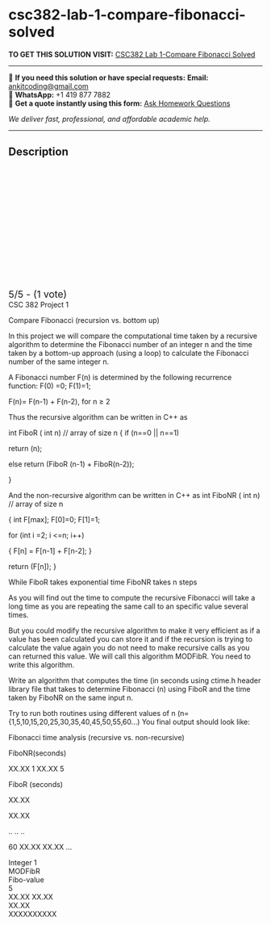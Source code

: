 # csc382-lab-1-compare-fibonacci-solved
**TO GET THIS SOLUTION VISIT:** [CSC382 Lab 1-Compare Fibonacci Solved](https://www.ankitcodinghub.com/product/csc382-project-1-compare-fibonacci-solved/)


---

📩 **If you need this solution or have special requests:** **Email:** ankitcoding@gmail.com  
📱 **WhatsApp:** +1 419 877 7882  
📄 **Get a quote instantly using this form:** [Ask Homework Questions](https://www.ankitcodinghub.com/services/ask-homework-questions/)

*We deliver fast, professional, and affordable academic help.*

---

<h2>Description</h2>



<div class="kk-star-ratings kksr-auto kksr-align-center kksr-valign-top" data-payload="{&quot;align&quot;:&quot;center&quot;,&quot;id&quot;:&quot;94047&quot;,&quot;slug&quot;:&quot;default&quot;,&quot;valign&quot;:&quot;top&quot;,&quot;ignore&quot;:&quot;&quot;,&quot;reference&quot;:&quot;auto&quot;,&quot;class&quot;:&quot;&quot;,&quot;count&quot;:&quot;1&quot;,&quot;legendonly&quot;:&quot;&quot;,&quot;readonly&quot;:&quot;&quot;,&quot;score&quot;:&quot;5&quot;,&quot;starsonly&quot;:&quot;&quot;,&quot;best&quot;:&quot;5&quot;,&quot;gap&quot;:&quot;4&quot;,&quot;greet&quot;:&quot;Rate this product&quot;,&quot;legend&quot;:&quot;5\/5 - (1 vote)&quot;,&quot;size&quot;:&quot;24&quot;,&quot;title&quot;:&quot;CSC382  Lab 1-Compare Fibonacci Solved&quot;,&quot;width&quot;:&quot;138&quot;,&quot;_legend&quot;:&quot;{score}\/{best} - ({count} {votes})&quot;,&quot;font_factor&quot;:&quot;1.25&quot;}">

<div class="kksr-stars">

<div class="kksr-stars-inactive">
            <div class="kksr-star" data-star="1" style="padding-right: 4px">


<div class="kksr-icon" style="width: 24px; height: 24px;"></div>
        </div>
            <div class="kksr-star" data-star="2" style="padding-right: 4px">


<div class="kksr-icon" style="width: 24px; height: 24px;"></div>
        </div>
            <div class="kksr-star" data-star="3" style="padding-right: 4px">


<div class="kksr-icon" style="width: 24px; height: 24px;"></div>
        </div>
            <div class="kksr-star" data-star="4" style="padding-right: 4px">


<div class="kksr-icon" style="width: 24px; height: 24px;"></div>
        </div>
            <div class="kksr-star" data-star="5" style="padding-right: 4px">


<div class="kksr-icon" style="width: 24px; height: 24px;"></div>
        </div>
    </div>

<div class="kksr-stars-active" style="width: 138px;">
            <div class="kksr-star" style="padding-right: 4px">


<div class="kksr-icon" style="width: 24px; height: 24px;"></div>
        </div>
            <div class="kksr-star" style="padding-right: 4px">


<div class="kksr-icon" style="width: 24px; height: 24px;"></div>
        </div>
            <div class="kksr-star" style="padding-right: 4px">


<div class="kksr-icon" style="width: 24px; height: 24px;"></div>
        </div>
            <div class="kksr-star" style="padding-right: 4px">


<div class="kksr-icon" style="width: 24px; height: 24px;"></div>
        </div>
            <div class="kksr-star" style="padding-right: 4px">


<div class="kksr-icon" style="width: 24px; height: 24px;"></div>
        </div>
    </div>
</div>


<div class="kksr-legend" style="font-size: 19.2px;">
            5/5 - (1 vote)    </div>
    </div>
<div class="page" title="Page 1">
<div class="layoutArea">
<div class="column">
CSC 382 Project 1

Compare Fibonacci (recursion vs. bottom up)

In this project we will compare the computational time taken by a recursive algorithm to determine the Fibonacci number of an integer n and the time taken by a bottom-up approach (using a loop) to calculate the Fibonacci number of the same integer n.

A Fibonacci number F(n) is determined by the following recurrence function: F(0) =0; F(1)=1;

F(n)= F(n-1) + F(n-2), for n ≥ 2

Thus the recursive algorithm can be written in C++ as

int FiboR ( int n) // array of size n { if (n==0 || n==1)

return (n);

else return (FiboR (n-1) + FiboR(n-2));

}

And the non-recursive algorithm can be written in C++ as int FiboNR ( int n) // array of size n

{ int F[max]; F[0]=0; F[1]=1;

for (int i =2; i &lt;=n; i++)

{ F[n] = F[n-1] + F[n-2]; }

return (F[n]); }

While FiboR takes exponential time FiboNR takes n steps

</div>
</div>
</div>
<div class="page" title="Page 2">
<div class="layoutArea">
<div class="column">
As you will find out the time to compute the recursive Fibonacci will take a long time as you are repeating the same call to an specific value several times.

But you could modify the recursive algorithm to make it very efficient as if a value has been calculated you can store it and if the recursion is trying to calculate the value again you do not need to make recursive calls as you can returned this value. We will call this algorithm MODFibR. You need to write this algorithm.

Write an algorithm that computes the time (in seconds using ctime.h header library file that takes to determine Fibonacci (n) using FiboR and the time taken by FiboNR on the same input n.

Try to run both routines using different values of n (n={1,5,10,15,20,25,30,35,40,45,50,55,60…) You final output should look like:

Fibonacci time analysis (recursive vs. non-recursive)

FiboNR(seconds)

XX.XX 1 XX.XX 5

</div>
</div>
<div class="layoutArea">
<div class="column">
FiboR (seconds)

XX.XX

XX.XX

.. .. ..

60 XX.XX XX.XX …

</div>
</div>
<div class="layoutArea">
<div class="column">
Integer 1

</div>
<div class="column">
MODFibR

</div>
<div class="column">
Fibo-value

</div>
</div>
<div class="layoutArea">
<div class="column">
5

</div>
<div class="column">
XX.XX XX.XX

</div>
</div>
<div class="layoutArea">
<div class="column">
XX.XX

</div>
<div class="column">
XXXXXXXXXX

</div>
</div>
</div>
